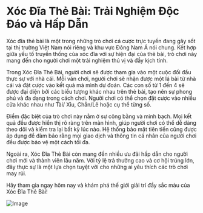# Xóc Đĩa Thẻ Bài: Trải Nghiệm Độc Đáo và Hấp Dẫn

Xóc đĩa thẻ bài là một trong những trò chơi cá cược trực tuyến đang gây sốt tại thị trường Việt Nam nói riêng và khu vực Đông Nam Á nói chung. Kết hợp giữa yếu tố truyền thống của xóc đĩa với sự hiện đại của thẻ bài, trò chơi này mang đến cho người chơi một trải nghiệm thú vị và đầy kịch tính.

Trong Xóc Đĩa Thẻ Bài, người chơi sẽ được tham gia vào một cuộc đối đầu thực sự với nhà cái. Mỗi ván chơi, người chơi sẽ nhận được một lá bài từ nhà cái và đặt cược vào kết quả mà mình dự đoán. Các con số từ 1 đến 4 sẽ được đại diện bởi các biểu tượng khác nhau trên thẻ bài, tạo nên sự phong phú và đa dạng trong cách chơi. Người chơi có thể chọn đặt cược vào nhiều cửa khác nhau như Tài/ Xỉu, Chẵn/Lẻ hoặc cụ thể từng số.

Điểm đặc biệt của trò chơi này nằm ở sự công bằng và minh bạch. Mọi kết quả đều được hiển thị rõ ràng trên màn hình, giúp người chơi có thể dễ dàng theo dõi và kiểm tra lại bất kỳ lúc nào. Hệ thống bảo mật tiên tiến cũng được áp dụng để đảm bảo rằng mọi giao dịch và thông tin cá nhân của người chơi đều được bảo vệ một cách tối đa.

Ngoài ra, Xóc Đĩa Thẻ Bài còn mang đến nhiều ưu đãi hấp dẫn cho người chơi mới và thành viên lâu năm. Với tỷ lệ trả thưởng cao và cơ hội trúng lớn, đây thực sự là một lựa chọn tuyệt vời cho những ai yêu thích các trò chơi may rủi.

Hãy tham gia ngay hôm nay và khám phá thế giới giải trí đầy sắc màu của Xóc Đĩa Thẻ Bài!  

![Image](https://github.com/user-attachments/assets/bd51ea9f-0666-407b-a7a7-98ead6de688c)